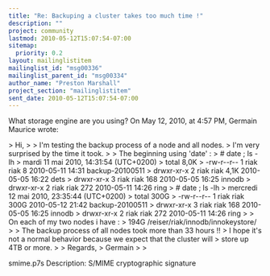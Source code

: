 ```yaml
---
title: "Re: Backuping a cluster takes too much time !"
description: ""
project: community
lastmod: 2010-05-12T15:07:54-07:00
sitemap:
  priority: 0.2
layout: mailinglistitem
mailinglist_id: "msg00336"
mailinglist_parent_id: "msg00334"
author_name: "Preston Marshall"
project_section: "mailinglistitem"
sent_date: 2010-05-12T15:07:54-07:00
---
```



What storage engine are you using?
On May 12, 2010, at 4:57 PM, Germain Maurice wrote:

&gt; Hi,
&gt; 
&gt; I'm testing the backup process of a node and all nodes.
&gt; I'm very surprised by the time it took.
&gt; 
&gt; The beginning using 'date' :
&gt; # date ; ls -lh
&gt; mardi 11 mai 2010, 14:31:54 (UTC+0200)
&gt; total 8,0K
&gt; -rw-r--r-- 1 riak riak 8 2010-05-11 14:31 backup-20100511
&gt; drwxr-xr-x 2 riak riak 4,1K 2010-05-05 16:22 dets
&gt; drwxr-xr-x 3 riak riak 168 2010-05-05 16:25 innodb
&gt; drwxr-xr-x 2 riak riak 272 2010-05-11 14:26 ring
&gt; # date ; ls -lh
&gt; mercredi 12 mai 2010, 23:35:44 (UTC+0200)
&gt; total 300G
&gt; -rw-r--r-- 1 riak riak 300G 2010-05-12 21:42 backup-20100511
&gt; drwxr-xr-x 3 riak riak 168 2010-05-05 16:25 innodb
&gt; drwxr-xr-x 2 riak riak 272 2010-05-11 14:26 ring
&gt; 
&gt; On each of my two nodes i have :
&gt; 194G /reiser/riak/innodb/innokeystore/
&gt; 
&gt; The backup process of all nodes took more than 33 hours !!
&gt; I hope it's not a normal behavior because we expect that the cluster will 
&gt; store up 4TB or more.
&gt; 
&gt; Regards,
&gt; Germain
&gt; 
&gt; 

smime.p7s
Description: S/MIME cryptographic signature
